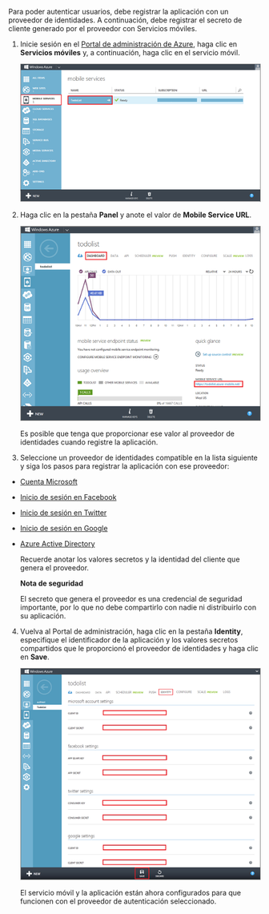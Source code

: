 

Para poder autenticar usuarios, debe registrar la aplicación con un proveedor de identidades. A continuación, debe registrar el secreto de cliente generado por el proveedor con Servicios móviles.

1. Inicie sesión en el [Portal de administración de Azure](https://manage.windowsazure.com/), haga clic en **Servicios móviles** y, a continuación, haga clic en el servicio móvil.

   	![](./media/mobile-services-register-authentication/mobile-services-selection.png)

2.  Haga clic en la pestaña **Panel** y anote el valor de **Mobile Service URL**.

   	![](./media/mobile-services-register-authentication/mobile-service-uri.png)

 	Es posible que tenga que proporcionar ese valor al proveedor de identidades cuando registre la aplicación.

3. Seleccione un proveedor de identidades compatible en la lista siguiente y siga los pasos para registrar la aplicación con ese proveedor:

 - <a href="/en-us/develop/mobile/how-to-guides/register-for-microsoft-authentication/" target="_blank">Cuenta Microsoft</a>
 - <a href="/en-us/develop/mobile/how-to-guides/register-for-facebook-authentication/" target="_blank">Inicio de sesión en Facebook</a>
 - <a href="/en-us/develop/mobile/how-to-guides/register-for-twitter-authentication/" target="_blank">Inicio de sesión en Twitter</a>
 - <a href="/en-us/develop/mobile/how-to-guides/register-for-google-authentication/" target="_blank">Inicio de sesión en Google</a>
 - <a href="/en-us/documentation/articles/mobile-services-how-to-register-active-directory-authentication/" target="_blank">Azure Active Directory</a>


 	Recuerde anotar los valores secretos y la identidad del cliente que genera el proveedor.

 	<div class="dev-callout"><b>Nota de seguridad</b>
 	<p>El secreto que genera el proveedor es una credencial de seguridad importante, por lo que no debe compartirlo con nadie ni distribuirlo con su aplicación.</p>
 	</div>

4. Vuelva al Portal de administración, haga clic en la pestaña **Identity**, especifique el identificador de la aplicación y los valores secretos compartidos que le proporcionó el proveedor de identidades y haga clic en **Save**.

   	![](./media/mobile-services-register-authentication/mobile-identity-tab.png)

 	El servicio móvil y la aplicación están ahora configurados para que funcionen con el proveedor de autenticación seleccionado.

